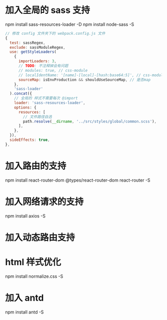 # 加入全局的 sass 支持

npm install sass-resources-loader -D
npm install node-sass -S

```js
// 修改 config 文件夾下的 webpack.config.js 文件
{
  test: sassRegex,
  exclude: sassModuleRegex,
  use: getStyleLoaders(
    {
      importLoaders: 3,
      // TODO: 不注释掉会有问题
      // modules: true, // css-module
      // localIdentName: '[name]-[local]-[hash:base64:5]', // css-module hash
      sourceMap: isEnvProduction && shouldUseSourceMap, // 是否map
    },
    'sass-loader'
  ).concat({
    // 全局的 样式不需要每次 @import
    loader: 'sass-resources-loader',
    options: {
      resources: [
        // 文件路径自选
        path.resolve(__dirname, '../src/styles/global/common.scss'),
      ],
    },
  }),
  sideEffects: true,
},
```

# 加入路由的支持

npm install react-router-dom @types/react-router-dom react-router -S

# 加入网络请求的支持

npm install axios -S

# 加入动态路由支持

# html 样式优化
npm install normalize.css -S

# 加入 antd

npm install antd -S
